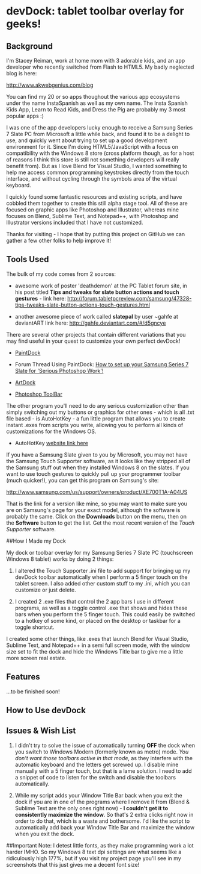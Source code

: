 # devDock: tablet toolbar overlay for geeks!## BackgroundI'm Stacey Reiman, work at home mom with 3 adorable kids, and an app developer who recently switched from Flash to HTML5. My badly neglected  blog is here:<http://www.akwebgenius.com/blog> You can find my 20 or so apps thoughout the various app ecosystems under the name InstaSpanish as well as my own name. The Insta Spanish Kids App, Learn to Read Kids, and Dress the Pig are probably my 3 most popular apps :)I was one of the app developers lucky enough to receive a Samsung Series 7 Slate PC from Microsoft a little while back, and found it to be a delight to use, and quickly went about trying to set up a good development environment for it. Since I'm doing HTML5/JavaScript with a focus on compatibility with the Windows 8 store (cross platform though, as for a host of reasons I think this store is still not something developers will really benefit from). But as I love Blend for Visual Studio, I wanted something to help me access common programming keystrokes directly from the touch interface, and without cycling through the symbols area of the virtual keyboard.I quickly found some fantastic resources and existing scripts, and have cobbled them together to create this still alpha stage tool. All of these are focused on graphic apps like Photoshop and Illustrator, whereas mine focuses on Blend, Sublime Text, and Notepad++, with Photoshop and Illustrator versions included that I have not customized. Thanks for visiting - I hope that by putting this project on GitHub we can gather a few other folks to help improve it!## Tools UsedThe bulk of my code comes from 2 sources: * awesome work of poster 'deathdemon' at the PC Tablet forum site, in his post titled **Tips and tweaks for slate button actions and touch gestures** - link here:<http://forum.tabletpcreview.com/samsung/47328-tips-tweaks-slate-button-actions-touch-gestures.html>+ another awesome piece of work called **slatepal** by user ~gahfe at deviantARTlink here:<http://gahfe.deviantart.com/#/d5gncye>There are several other projects that contain different variations that you may find useful in your quest to customize your own perfect devDock!*  [PaintDock](http://enliighten.com/blog/slate-shortcut-tools-paintdock/>)+ Forum Thread Using PaintDock: [How to set up your Samsung Series 7 Slate for 'Serious Photoshop Work'!](http://forum.tabletpcreview.com/samsung/47422-how-set-up-your-samsung-series-7-slate-serious-photoshop-work.html)- [ArtDock](http://forum.tabletpcreview.com/samsung/47958-artdock-samsung-series-7-slate.html) * [Photoshop ToolBar](http://forum.tabletpcreview.com/software/47928-photoshop-toolbar.html)The other program you'll need to do any serious customization other than simply switching out my buttons or graphics for other ones - which is all .txt file based - is AutoHotKey - a fun little program that allows you to create instant .exes from scripts you write, allowing you to perform all kinds of customizations for the Windows OS.* AutoHotKey [website link here](http://www.autohotkey.com)If you have a Samsung Slate given to you by Microsoft, you may not have the Samsung Touch Supporter software, as it looks like they stripped all of the Samsung stuff out when they installed Windows 8 on the slates. If you want to use touch gestures to quickly pull up your programmer toolbar (much quicker!), you can get this program on Samsung's site:<http://www.samsung.com/us/support/owners/product/XE700T1A-A04US>That is the link for a version like mine, so you may want to make sure you are on Samsung's page for your exact model, although the software is probably the same. Click on the **Downloads** button on the menu, then on the **Software** button to get the list.  Get the most recent version of the *Touch Supporter* software.##How I Made my DockMy dock or toolbar overlay for my Samsung Series 7 Slate PC (touchscreen Windows 8 tablet) works by doing 2 things:1. I altered the Touch Supporter .ini file to add support for bringing up my devDock toolbar automatically when I perform a 5 finger touch on the tablet screen. I also added other custom stuff to my .ini, which you can customize or just delete.2. I created 2 .exe files that control the 2 app bars I use in different programs, as well as a toggle control .exe that shows and hides these bars when you perform the 5 finger touch. This could easily be switched to a hotkey of some kind, or placed on the desktop or taskbar for a toggle shortcut.I created some other things, like .exes that launch Blend for Visual Studio, Sublime Text, and Notepad++ in a semi full screen mode, with the window size set to fit the dock and hide the Windows Title bar to give me a little more screen real estate.## Features...to be finished soon!## How to Use devDock## Issues & Wish List1. I didn't try to solve the issue of automatically turning **OFF** the dock when you switch to Windows Modern (formerly known as metro) mode.  *You don't want those toolbars active in that mode*, as they interfere with the automatic keyboard and the letters get screwed up. I disable mine manually with a 5 finger touch, but that is a lame solution. I need to add a snippet of code to listen for the switch and disable the toolbars automatically.2. While my script adds your Window Title Bar back when you exit the dock if you are in one of the programs where I remove it from (Blend & Sublime Text are the only ones right now) - **I couldn't get it to consistently maximize the window**. So that's 2 extra clicks right now in order to do that, which is a waste and bothersome. I'd like the script to automatically add back your Window Title Bar and maximize the window when you exit the dock.##Important Note:I detest little fonts, as they make programming work a lot harder IMHO. So my Windows 8 text dpi settings are what seems like a ridiculously high 177%, but if you visit my project page you'll see in my screenshots that this just gives me a decent font size!
